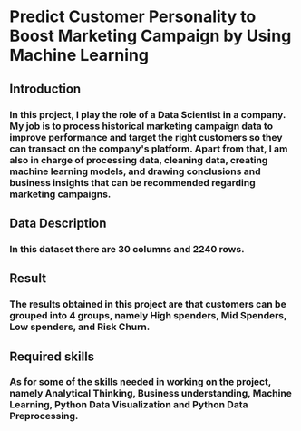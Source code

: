 # Predict Customer Personality to Boost Marketing Campaign by Using Machine Learning
## Introduction
### In this project, I play the role of a Data Scientist in a company. My job is to process historical marketing campaign data to improve performance and target the right customers so they can transact on the company's platform. Apart from that, I am also in charge of processing data, cleaning data, creating machine learning models, and drawing conclusions and business insights that can be recommended regarding marketing campaigns.
## Data Description
### In this dataset there are 30 columns and 2240 rows.
## Result
### The results obtained in this project are that customers can be grouped into 4 groups, namely High spenders, Mid Spenders, Low spenders, and Risk Churn.
## Required skills
### As for some of the skills needed in working on the project, namely Analytical Thinking, Business understanding, Machine Learning, Python Data Visualization and Python Data Preprocessing.
